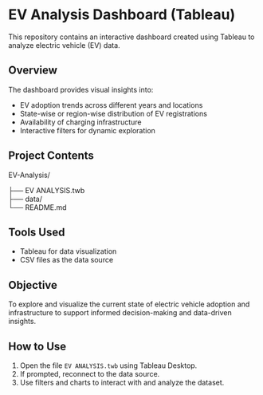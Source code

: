 # EV Analysis Dashboard (Tableau)

This repository contains an interactive dashboard created using Tableau to analyze electric vehicle (EV) data.

## Overview

The dashboard provides visual insights into:

- EV adoption trends across different years and locations
- State-wise or region-wise distribution of EV registrations
- Availability of charging infrastructure
- Interactive filters for dynamic exploration

## Project Contents

EV-Analysis/

├── EV ANALYSIS.twb         
├── data/                            
└── README.md              

## Tools Used

- Tableau for data visualization
- CSV files as the data source

## Objective

To explore and visualize the current state of electric vehicle adoption and infrastructure to support informed decision-making and data-driven insights.

## How to Use

1. Open the file `EV ANALYSIS.twb` using Tableau Desktop.
2. If prompted, reconnect to the data source.
3. Use filters and charts to interact with and analyze the dataset.

